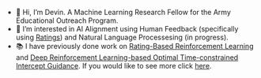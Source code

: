 - 👋 Hi, I’m Devin. A Machine Learning Research Fellow for the Army Educational Outreach Program.
- 👀 I’m interested in AI Alignment using Human Feedback (specifically using [Ratings](https://arxiv.org/abs/2307.16348)) and Natural Language Processesing (in progress).
- 📚 I have previously done work on [Rating-Based Reinforcement Learning](https://arxiv.org/abs/2307.16348) and [Deep Reinforcement Learning-based Optimal Time-constrained Intercept Guidance](https://arc.aiaa.org/doi/abs/10.2514/6.2024-2206). If you would like to see more click [here](https://scholar.google.com/citations?user=9sorVs8AAAAJ&hl=en&oi=sra).
